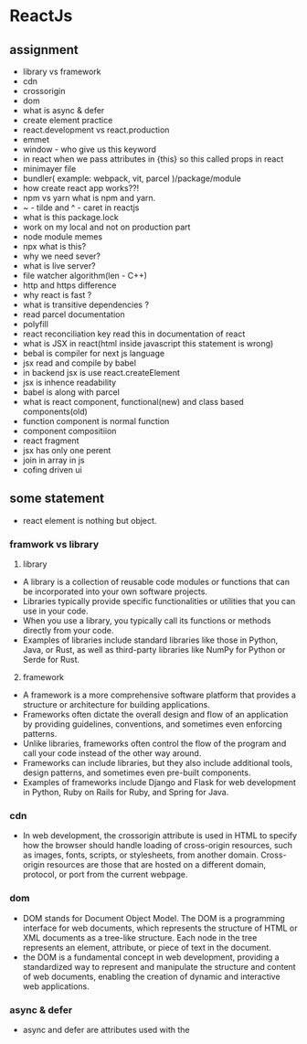 # ReactJs

## assignment
- library vs framework
- cdn
- crossorigin
- dom
- what is async & defer
- create element practice
- react.development vs react.production
- emmet
- window - who give us this keyword
- in react when we pass attributes in {this} so this called props in react
- minimayer file
- bundler( example: webpack, vit, parcel )/package/module
- how create react app works??!
- npm vs yarn what is npm and yarn.
- ~ - tilde and ^ - caret in reactjs
- what is this package.lock
- work on my local and not on production part
- node module memes
- npx what is this?
- why we need sever?
- what is live server?
- file watcher algorithm(len - C++) 
- http and https difference
- why react is fast ?
- what is transitive dependencies ?
- read parcel documentation
- polyfill
- react reconciliation key read this in documentation of react
- what is JSX in react(html inside javascript this statement is wrong)
- bebal is compiler for next js language
- jsx read and compile by babel
- in backend jsx is use react.createElement
- jsx is inhence readability
- babel is along with parcel
- what is react component, functional(new) and class based components(old)
- function component is normal function
- component compositiion
- react fragment
- jsx has only one perent
- join in array in js
- cofing driven ui

## some statement

- react element is nothing but object.

### framwork vs library
1. library
- A library is a collection of reusable code modules or functions that can be incorporated into your own software projects.
- Libraries typically provide specific functionalities or utilities that you can use in your code.
- When you use a library, you typically call its functions or methods directly from your code.
- Examples of libraries include standard libraries like those in Python, Java, or Rust, as well as third-party libraries like NumPy for Python or Serde for Rust.

2. framework
- A framework is a more comprehensive software platform that provides a structure or architecture for building applications.
- Frameworks often dictate the overall design and flow of an application by providing guidelines, conventions, and sometimes even enforcing patterns.
- Unlike libraries, frameworks often control the flow of the program and call your code instead of the other way around.
- Frameworks can include libraries, but they also include additional tools, design patterns, and sometimes even pre-built components.
- Examples of frameworks include Django and Flask for web development in Python, Ruby on Rails for Ruby, and Spring for Java.

### cdn
- In web development, the crossorigin attribute is used in HTML to specify how the browser should handle loading of cross-origin resources, such as images, fonts, scripts, or stylesheets, from another domain. Cross-origin resources are those that are hosted on a different domain, protocol, or port from the current webpage.

### dom
- DOM stands for Document Object Model. The DOM is a programming interface for web documents, which represents the structure of HTML or XML documents as a tree-like structure. Each node in the tree represents an element, attribute, or piece of text in the document.
- the DOM is a fundamental concept in web development, providing a standardized way to represent and manipulate the structure and content of web documents, enabling the creation of dynamic and interactive web applications.

### async & defer
- async and defer are attributes used with the <script> tag to control how JavaScript files are downloaded and executed in an HTML document.

1. async
- The async attribute specifies that the script should be executed asynchronously as soon as it's available, without blocking the HTML parsing.
- When a script with the async attribute is encountered, the browser will continue to parse and render the HTML content, and the script will be fetched asynchronously. Once the script is downloaded, it will be executed without waiting for other scripts or resources to finish downloading or for the HTML parsing to complete.
- It's important to note that scripts with the async attribute may not execute in the order they appear in the HTML document, as they will execute as soon as they're available.
- This attribute is commonly used for scripts that are not dependent on other scripts or need to be loaded and executed quickly, such as analytics scripts or scripts for loading third-party libraries.

2. defer
- The defer attribute specifies that the script should be executed after the HTML parsing is complete, but before the DOMContentLoaded event is fired.
- When a script with the defer attribute is encountered, the browser will continue to parse and render the HTML content, and the script will be fetched asynchronously. However, it will be executed only after the HTML parsing is finished but before the DOMContentLoaded event is triggered.
- Unlike async, scripts with the defer attribute will be executed in the order they appear in the HTML document.
- This attribute is commonly used for scripts that need to manipulate the DOM or interact with other elements on the page but can be deferred until after the page structure is fully parsed.
- **HTML parsing** : HTML parsing is the process by which a web browser or HTML parser reads and interprets HTML code to create the Document Object Model (DOM) tree, which represents the structure of the web page.
- **DOM tree** : The DOM tree is a hierarchical representation of the web page's content, including elements, attributes, and text nodes.

### react.development vs react.production
- react.development.js and react.production.min.js are two versions of the React library optimized for different environments: development and production.

1. react.development.js:
- This version of React is intended for development purposes.
- It includes additional warnings and debugging information to help developers identify and fix issues during development.
- The code is not minified or optimized for size, which means it's larger and may have slower performance compared to the production version.
- It's typically used during development to take advantage of the additional debugging features and to facilitate easier troubleshooting.

2. react.production.min.js:
- This version of React is optimized for production use.
- It has been minified and stripped of unnecessary code to reduce its size and improve performance.
- It does not include the additional warnings and debugging information present in the development version, making it smaller and more suitable for deployment in production environments.
- It's used in production environments to ensure faster load times and better performance for end-users.

### emmet
-Emmet is a powerful toolkit for web developers that helps streamline and speed up the process of writing HTML and CSS code. It's essentially a set of abbreviations and shortcuts that expand into HTML or CSS code snippets. Emmet allows developers to write code faster and more efficiently by typing shorthand expressions and then expanding them into full HTML or CSS markup.

### window - who give us this keyword
- In web development, the window object represents the global window in a browser environment. It is the top-level browsing context that contains the Document Object Model (DOM), which represents the structure of the currently loaded web page. The window object provides access to various properties and methods related to the browser window and the browsing context.
- the window object represents the global window in a browser environment and provides access to various properties and methods related to the browser window, the browsing context, and the DOM. The this keyword in JavaScript refers to the current execution context, which in many cases, especially in the global scope of a browser environment, is the window object.

### in react when we pass attributes in {this} so this called props in react
- In React, when we pass attributes using {} syntax, it's not the this keyword that we're passing, but rather data or values that we want to pass to a component. These values are typically referred to as "props" (short for properties) in React.
- So, in React, when we use {} to pass attributes to components, we're passing props, not the this keyword. The this keyword in React is typically used inside class components to refer to the current instance of the component, while props are used to pass data from parent components to child components.

### minimayer file
- Minification is commonly used in web development to improve website performance by reducing file sizes, which leads to faster load times for users. Smaller file sizes also result in reduced bandwidth usage and improved overall efficiency.
- These minifiers typically have options to customize the level of minification and other settings according to your specific needs. They are often integrated into build tools and workflows, such as Webpack, Gulp, or Grunt, to automate the minification process during development and deployment.

### bundler( example: webpack, vit, parcel )/package/module
1. bundler
- A bundler is a tool used in web development to take multiple separate files (such as JavaScript modules, CSS files, images, etc.) and combine them into a single, optimized bundle.
- Bundlers are commonly used to improve web application performance by reducing the number of HTTP requests needed to load a webpage and by optimizing the size of the assets being delivered.
- Bundlers can also perform additional tasks such as transpilation (converting modern JavaScript syntax to older versions for wider browser compatibility), code splitting (breaking code into smaller chunks to load only what's needed), and minification (reducing the size of files by removing unnecessary characters).
- Examples of popular bundlers include Webpack, Parcel, Rollup, and Vite.

- Combining these concepts, when you use a bundler like Webpack, Vite, or Parcel in your web development workflow, you're typically dealing with multiple packages/modules of code that you've installed via a package manager. The bundler's job is to gather all of these separate files, optimize them as needed, and bundle them together into a single output file or files that can be efficiently delivered to the browser. This process helps manage dependencies, improve performance, and streamline the development and deployment of web applications.
